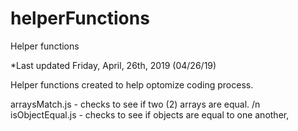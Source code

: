 # helperFunctions
Helper functions

*Last updated Friday, April, 26th, 2019 (04/26/19)

Helper functions created to help optomize coding process. 

arraysMatch.js - checks to see if two (2) arrays are equal. /n
isObjectEqual.js - checks to see if objects are equal to one another,
